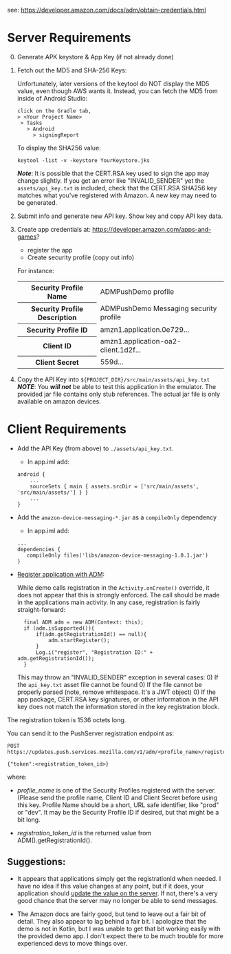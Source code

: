 see: https://developer.amazon.com/docs/adm/obtain-credentials.html

# Server Requirements
0) Generate APK keystore & App Key (if not already done)

0) Fetch out the MD5 and SHA-256 Keys:

    Unfortunately, later versions of the keytool do NOT display the MD5 value, even though AWS wants it.
    Instead, you can fetch the MD5 from inside of Android Studio:
    ```
    click on the Gradle tab,
    > <Your Project Name>
     > Tasks
       > Android
         > signingReport
    ```
    To display the SHA256 value:

    `keytool -list -v -keystore YourKeystore.jks`
    
    ***Note***: It is possible that the CERT.RSA key used to sign the app may change slightly. If 
                you get an error like "INVALID_SENDER" yet the `assets/api_key.txt` is included, check that
                the CERT.RSA SHA256 key matches what you've registered with Amazon. A new key may need to be
                generated. 
                
0) Submit info and generate new API key. Show key and copy API key data.

0) Create app credentials at: https://developer.amazon.com/apps-and-games?
    * register the app
    * Create security profile
    (copy out info)

    For instance:
    <table>
    <tr><th>Security Profile Name</th><td>ADMPushDemo profile</td></tr> 
    <tr><th>Security Profile Description</th><td>ADMPushDemo Messaging security profile</td></tr> 
    <tr><th>Security Profile ID</th><td>amzn1.application.0e729... </td></tr>
    <tr><th>Client ID</th><td>amzn1.application-oa2-client.1d2f... </td></tr>
    <tr><th>Client Secret</th><td>559d... </td></tr>
    </table>
    
0) Copy the API Key into `${PROJECT_DIR}/src/main/assets/api_key.txt`
***NOTE***: You ***will not*** be able to test this application in the emulator. The provided
jar file contains only stub references. The actual jar file is only available on amazon devices.


# Client Requirements

* Add the API Key (from above) to  `./assets/api_key.txt`.
    * In app.iml add: 
    ```aidl
    android {
        ...
        sourceSets { main { assets.srcDir = ['src/main/assets', 'src/main/assets/'] } }
        ...
    }
    ```
    
* Add the `amazon-device-messaging-*.jar` as a `compileOnly` dependency
    * In app.iml add:
    ```aidl
    ...
    dependencies {
       compileOnly files('libs/amazon-device-messaging-1.0.1.jar')
    }  
    ```
    
* [Register application with ADM](https://developer.amazon.com/docs/adm/integrate-your-app.html):

  While demo calls registration in the `Activity.onCreate()` override, it does not appear that this
  is strongly enforced. The call should be made in the applications main activity. In any case, registration is fairly straight-forward:
  
  ```aidl
    final ADM adm = new ADM(Context: this);
    if (adm.isSupported()){
        if(adm.getRegistrationId() == null){
            adm.startRegister();
        }
        Log.i("register", "Registration ID:" + adm.getRegistrationId());
    }
  ``` 
  
  This may throw an "INVALID_SENDER" exception in several cases:
  0) If the `api_key.txt` asset file cannot be found
  0) If the file cannot be properly parsed (note, remove whitespace. It's a JWT object)
  0) If the app package, CERT.RSA key signatures, or other information in the API key does not match the information stored in the key registration block.

The registration token is 1536 octets long. 

You can send it to the PushServer registration endpoint as:

  ```
  POST https://updates.push.services.mozilla.com/v1/adm/<profile_name>/registration
  
  {"token":<registration_token_id>}
  
  ```
  where:
  
  * *profile_name* is one of the Security Profiles registered with the server. (Please send the 
  profile name, Client ID and Client Secret before using this key. Profile Name should be a short, 
  URL safe identifier, like "prod" or "dev". It may be the Security Profile ID if desired, but
  that might be a bit long.
  
  * *registration_token_id* is the returned value from ADM().getRegistrationId().
  
 ## Suggestions:
 * It appears that applications simply get the registrationId when needed. I have no idea if 
 this value changes at any point, but if it does, your application should [update the value on 
 the server](http://autopush.readthedocs.io/en/latest/http.html#token-updates). If not, there's 
 a very good chance that the server may no longer be able to send messages.
 
 * The Amazon docs are fairly good, but tend to leave out a fair bit of detail. They also appear
 to lag behind a fair bit. I apologize that the demo is not in Kotlin, but I was unable to get
 that bit working easily with the provided demo app. I don't expect there to be much trouble for 
 more experienced devs to move things over.
 